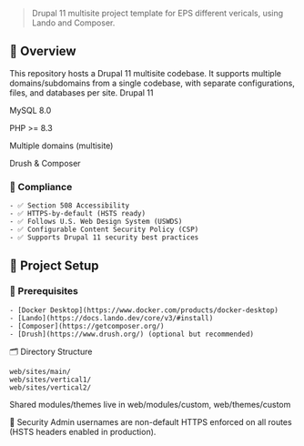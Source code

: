 

> Drupal 11 multisite project template for EPS different vericals, using Lando and Composer.

## 📁 Overview

This repository hosts a Drupal 11 multisite codebase. It supports multiple domains/subdomains from a single codebase, with separate configurations, files, and databases per site.
Drupal 11

MySQL 8.0

PHP >= 8.3

Multiple domains (multisite)

Drush & Composer

  ### 🔐 Compliance

    - ✅ Section 508 Accessibility
    - ✅ HTTPS-by-default (HSTS ready)
    - ✅ Follows U.S. Web Design System (USWDS)
    - ✅ Configurable Content Security Policy (CSP)
    - ✅ Supports Drupal 11 security best practices

## 🚀 Project Setup

  ### 🧰 Prerequisites

    - [Docker Desktop](https://www.docker.com/products/docker-desktop)
    - [Lando](https://docs.lando.dev/core/v3/#install)
    - [Composer](https://getcomposer.org/)
    - [Drush](https://www.drush.org/) (optional but recommended)

🗂️ Directory Structure
    
    web/sites/main/
    web/sites/vertical1/
    web/sites/vertical2/

  Shared modules/themes live in web/modules/custom, web/themes/custom

🔐 Security
  Admin usernames are non-default
  HTTPS enforced on all routes (HSTS headers enabled in production).

